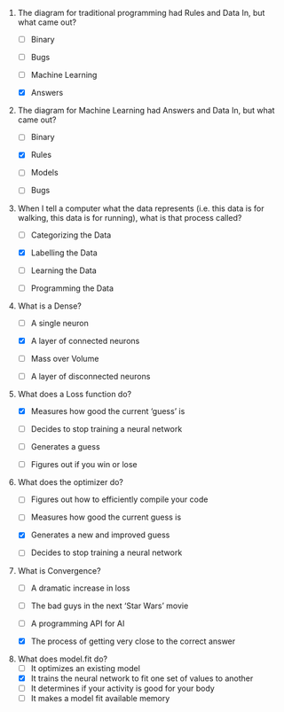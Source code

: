 1. The diagram for traditional programming had Rules and Data In, but what came out?
    - [ ] Binary
    - [ ] Bugs
    - [ ] Machine Learning
    - [x] Answers


2. The diagram for Machine Learning had Answers and Data In, but what came out?
    - [ ] Binary
    - [x] Rules
    - [ ] Models
    - [ ] Bugs


3. When I tell a computer what the data represents (i.e. this data is for walking, this data is for running), what is that process called?
    - [ ] Categorizing the Data
    - [x] Labelling the Data
    - [ ] Learning the Data
    - [ ] Programming the Data


4. What is a Dense?
    - [ ] A single neuron
    - [x] A layer of connected neurons
    - [ ] Mass over Volume
    - [ ] A layer of disconnected neurons


5. What does a Loss function do?
    - [x] Measures how good the current ‘guess’ is
    - [ ] Decides to stop training a neural network
    - [ ] Generates a guess
    - [ ] Figures out if you win or lose


6. What does the optimizer do?
    - [ ] Figures out how to efficiently compile your code
    - [ ] Measures how good the current guess is
    - [x] Generates a new and improved guess
    - [ ] Decides to stop training a neural network


7. What is Convergence?
    - [ ] A dramatic increase in loss
    - [ ] The bad guys in the next ‘Star Wars’ movie
    - [ ] A programming API for AI
    - [x] The process of getting very close to the correct answer


8. What does model.fit do?
    - [ ] It optimizes an existing model
    - [x] It trains the neural network to fit one set of values to another
    - [ ] It determines if your activity is good for your body
    - [ ] It makes a model fit available memory
